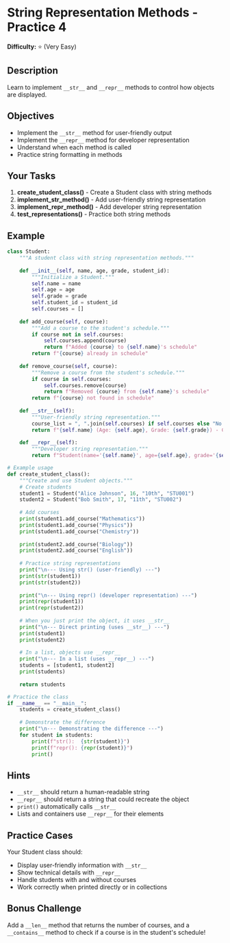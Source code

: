 # String Representation Methods - Practice 4

**Difficulty:** ⭐ (Very Easy)

## Description

Learn to implement `__str__` and `__repr__` methods to control how objects are displayed.

## Objectives

- Implement the `__str__` method for user-friendly output
- Implement the `__repr__` method for developer representation
- Understand when each method is called
- Practice string formatting in methods

## Your Tasks

1. **create_student_class()** - Create a Student class with string methods
2. **implement_str_method()** - Add user-friendly string representation
3. **implement_repr_method()** - Add developer string representation
4. **test_representations()** - Practice both string methods

## Example

```python
class Student:
    """A student class with string representation methods."""
    
    def __init__(self, name, age, grade, student_id):
        """Initialize a Student."""
        self.name = name
        self.age = age
        self.grade = grade
        self.student_id = student_id
        self.courses = []
    
    def add_course(self, course):
        """Add a course to the student's schedule."""
        if course not in self.courses:
            self.courses.append(course)
            return f"Added {course} to {self.name}'s schedule"
        return f"{course} already in schedule"
    
    def remove_course(self, course):
        """Remove a course from the student's schedule."""
        if course in self.courses:
            self.courses.remove(course)
            return f"Removed {course} from {self.name}'s schedule"
        return f"{course} not found in schedule"
    
    def __str__(self):
        """User-friendly string representation."""
        course_list = ", ".join(self.courses) if self.courses else "No courses"
        return f"{self.name} (Age: {self.age}, Grade: {self.grade}) - Courses: {course_list}"
    
    def __repr__(self):
        """Developer string representation."""
        return f"Student(name='{self.name}', age={self.age}, grade='{self.grade}', student_id='{self.student_id}')"

# Example usage
def create_student_class():
    """Create and use Student objects."""
    # Create students
    student1 = Student("Alice Johnson", 16, "10th", "STU001")
    student2 = Student("Bob Smith", 17, "11th", "STU002")
    
    # Add courses
    print(student1.add_course("Mathematics"))
    print(student1.add_course("Physics"))
    print(student1.add_course("Chemistry"))
    
    print(student2.add_course("Biology"))
    print(student2.add_course("English"))
    
    # Practice string representations
    print("\n--- Using str() (user-friendly) ---")
    print(str(student1))
    print(str(student2))
    
    print("\n--- Using repr() (developer representation) ---")
    print(repr(student1))
    print(repr(student2))
    
    # When you just print the object, it uses __str__
    print("\n--- Direct printing (uses __str__) ---")
    print(student1)
    print(student2)
    
    # In a list, objects use __repr__
    print("\n--- In a list (uses __repr__) ---")
    students = [student1, student2]
    print(students)
    
    return students

# Practice the class
if __name__ == "__main__":
    students = create_student_class()
    
    # Demonstrate the difference
    print("\n--- Demonstrating the difference ---")
    for student in students:
        print(f"str():  {str(student)}")
        print(f"repr(): {repr(student)}")
        print()
```

## Hints

- `__str__` should return a human-readable string
- `__repr__` should return a string that could recreate the object
- `print()` automatically calls `__str__`
- Lists and containers use `__repr__` for their elements

## Practice Cases

Your Student class should:

- Display user-friendly information with `__str__`
- Show technical details with `__repr__`
- Handle students with and without courses
- Work correctly when printed directly or in collections

## Bonus Challenge

Add a `__len__` method that returns the number of courses, and a `__contains__` method to check if a course is in the student's schedule!